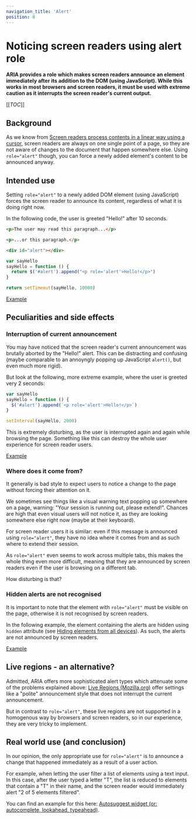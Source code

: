 ```yaml
---
navigation_title: 'Alert'
position: 8
---
```


# Noticing screen readers using alert role

**ARIA provides a role which makes screen readers announce an element immediately after its addition to the DOM (using JavaScript). While this works in most browsers and screen readers, it must be used with extreme caution as it interrupts the screen reader's current output.**

[[_TOC_]]

## Background

As we know from [Screen readers process contents in a linear way using a cursor](/knowledge/screen-readers/linear-processing-using-cursor), screen readers are always on one single point of a page, so they are not aware of changes to the document that happen somewhere else. Using `role="alert"` though, you can force a newly added element's content to be announced anyway.

## Intended use

Setting `role="alert"` to a newly added DOM element (using JavaScript) forces the screen reader to announce its content, regardless of what it is doing right now.

In the following code, the user is greeted "Hello!" after 10 seconds.

```html
<p>The user may read this paragraph...</p>

<p>...or this paragraph.</p>

<div id="alert"></div>
```

```javascript
var sayHello
sayHello = function () {
  return $('#alert').append("<p role='alert'>Hello!</p>")
}

return setTimeout(sayHello, 10000)
```

[Example](_examples/single-announcement-of-an-element-using-alert-role)

## Peculiarities and side effects

### Interruption of current announcement

You may have noticed that the screen reader's current announcement was brutally aborted by the "Hello!" alert. This can be distracting and confusing (maybe comparable to an annoyngly popping up JavaScript `alert()`, but even much more rigid).

But look at the following, more extreme example, where the user is greeted very 2 seconds:

```javascript
var sayHello
sayHello = function () {
  $('#alert').append(`<p role='alert'>Hello!</p>`)
}

setInterval(sayHello, 2000)
```

This is extremely disturbing, as the user is interrupted again and again while browsing the page. Something like this can destroy the whole user experience for screen reader users.

[Example](_examples/loop-announcement-of-an-element-using-alert-role)

### Where does it come from?

It generally is bad style to expect users to notice a change to the page without forcing their attention on it.

We sometimes see things like a visual warning text popping up somewhere on a page, warning: "Your session is running out, please extend!". Chances are high that even visual users will not notice it, as they are looking somewhere else right now (maybe at their keyboard).

For screen reader users it is similar: even if this message is announced using `role="alert"`, they have no idea where it comes from and as such where to extend their session.

As `role="alert"` even seems to work across multiple tabs, this makes the whole thing even more difficult, meaning that they are announced by screen readers even if the user is browsing on a different tab.

How disturbing is that?

### Hidden alerts are not recognised

It is important to note that the element with `role="alert"` must be visible on the page, otherwise it is not recognised by screen readers.

In the following example, the element containing the alerts are hidden using `hidden` attribute (see [Hiding elements from all devices](/examples/hiding-elements/from-all-devices)). As such, the alerts are not announced by screen readers.

[Example](_examples/loop-announcement-of-an-element-using-hidden-alert-role)

## Live regions - an alternative?

Admitted, ARIA offers more sophisticated alert types which attenuate some of the problems explained above: [Live Regions (Mozilla.org)](https://developer.mozilla.org/en-US/docs/Web/Accessibility/ARIA/ARIA_Live_Regions) offer settings like a "polite" announcement style that does not interrupt the current announcement.

But in contrast to `role="alert"`, these live regions are not supported in a homogenous way by browsers and screen readers, so in our experience, they are very tricky to implement.

## Real world use (and conclusion)

In our opinion, the only appropriate use for `role="alert"` is to announce a change that happened immediately as a result of a user action.

For example, when letting the user filter a list of elements using a text input. In this case, after the user typed a letter "T", the list is reduced to elements that contain a "T" in their name, and the screen reader would immediately alert "2 of 5 elements filtered".

You can find an example for this here: [Autosuggest widget (or: autocomplete, lookahead, typeahead)](/examples/widgets/autosuggest).
